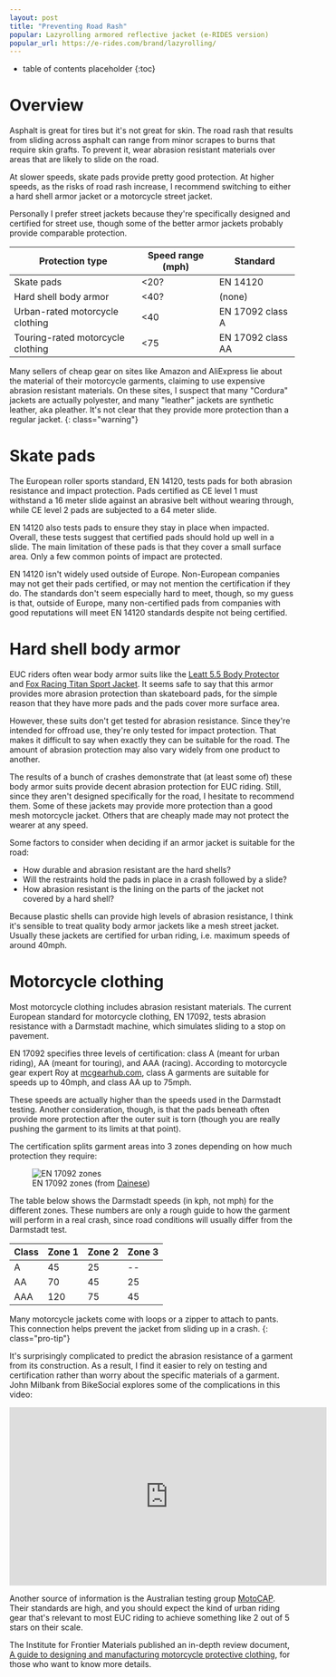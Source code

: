 ```yaml
---
layout: post
title: "Preventing Road Rash"
popular: Lazyrolling armored reflective jacket (e-RIDES version)
popular_url: https://e-rides.com/brand/lazyrolling/
---
```


* table of contents placeholder
{:toc}

# Overview

Asphalt is great for tires but it's not great for skin. The road rash that
results from sliding across asphalt can range from minor scrapes to burns that
require skin grafts. To prevent it, wear abrasion resistant materials over areas
that are likely to slide on the road.

At slower speeds, skate pads provide pretty good protection. At higher speeds,
as the risks of road rash increase, I recommend switching to either a hard shell
armor jacket or a motorcycle street jacket.

Personally I prefer street jackets because they're specifically designed and
certified for street use, though some of the better armor jackets probably
provide comparable protection.

| Protection type                   | Speed range (mph) | Standard          |
|-----------------------------------|-------------------|-------------------|
| Skate pads                        | <20?              | EN 14120          |
| Hard shell body armor             | <40?              | (none)            |
| Urban-rated motorcycle clothing   | <40               | EN 17092 class A  |
| Touring-rated motorcycle clothing | <75               | EN 17092 class AA |

Many sellers of cheap gear on sites like Amazon and AliExpress lie about the
material of their motorcycle garments, claiming to use expensive abrasion
resistant materials. On these sites, I suspect that many "Cordura" jackets are
actually polyester, and many "leather" jackets are synthetic leather, aka
pleather. It's not clear that they provide more protection than a regular
jacket.
{: class="warning"}

# Skate pads

The European roller sports standard, EN 14120, tests pads for both abrasion
resistance and impact protection. Pads certified as CE level 1 must withstand a
16 meter slide against an abrasive belt without wearing through, while CE level
2 pads are subjected to a 64 meter slide.

EN 14120 also tests pads to ensure they stay in place when impacted. Overall,
these tests suggest that certified pads should hold up well in a slide. The main
limitation of these pads is that they cover a small surface area. Only a few
common points of impact are protected.

EN 14120 isn't widely used outside of Europe. Non-European companies may not get
their pads certified, or may not mention the certification if they do. The
standards don't seem especially hard to meet, though, so my guess is that,
outside of Europe, many non-certified pads from companies with good reputations
will meet EN 14120 standards despite not being certified.

# Hard shell body armor

EUC riders often wear body armor suits like the [Leatt 5.5 Body
Protector](https://leatt.com/us/shop/moto/protection/body-armour/body-protector-5-5-sku-5015400100-W?selected-color=5440)
and [Fox Racing Titan Sport
Jacket](https://www.foxracing.com/product/titan-sport-jacket/24018.html?dwvar_24018_color=001&dwvar_24018_size=S&cgid=mens-moto-gear-guards). It
seems safe to say that this armor provides more abrasion protection than
skateboard pads, for the simple reason that they have more pads and the pads
cover more surface area.

However, these suits don't get tested for abrasion resistance. Since they're
intended for offroad use, they're only tested for impact protection. That makes
it difficult to say when exactly they can be suitable for the road. The amount
of abrasion protection may also vary widely from one product to another.

The results of a bunch of crashes demonstrate that (at least some of) these body
armor suits provide decent abrasion protection for EUC riding. Still, since they
aren't designed specifically for the road, I hesitate to recommend them. Some of
these jackets may provide more protection than a good mesh motorcycle
jacket. Others that are cheaply made may not protect the wearer at any speed.

Some factors to consider when deciding if an armor jacket is suitable for the
road:

- How durable and abrasion resistant are the hard shells?
- Will the restraints hold the pads in place in a crash followed by a slide?
- How abrasion resistant is the lining on the parts of the jacket not covered by
  a hard shell?
  
Because plastic shells can provide high levels of abrasion resistance, I think
it's sensible to treat quality body armor jackets like a mesh street
jacket. Usually these jackets are certified for urban riding, i.e. maximum
speeds of around 40mph.

# Motorcycle clothing

<!-- [Paul Varnsverry -->
<!-- interview](https://www.mcgearhub.com/motorcycle-gear/interview-with-industry-expert-paul-varnsverry-part-2/) -->

Most motorcycle clothing includes abrasion resistant materials. The current
European standard for motorcycle clothing, EN 17092, tests abrasion resistance
with a Darmstadt machine, which simulates sliding to a stop on pavement.

EN 17092 specifies three levels of certification: class A (meant for urban
riding), AA (meant for touring), and AAA (racing). According to motorcycle gear
expert Roy at
[mcgearhub.com](https://www.mcgearhub.com/motorcycle-pants/best-motorcycle-jeans-guide-updated-reviews/),
class A garments are suitable for speeds up to 40mph, and class AA up to 75mph.

These speeds are actually higher than the speeds used in the Darmstadt
testing. Another consideration, though, is that the pads beneath often provide
more protection after the outer suit is torn (though you are really pushing the
garment to its limits at that point).

The certification splits garment areas into 3 zones depending on how much
protection they require:

<figure>
  <img src="{{site.baseurl}}/assets/images/dainese_en17092.jpg" alt="EN 17092 zones"/>
  <figcaption>EN 17092 zones (from <a href="https://demonerosso.dainese.com/how-do-motorcycle-jacket-and-pants-certifications-work">Dainese</a>)</figcaption>
</figure>

The table below shows the Darmstadt speeds (in kph, not mph) for the different
zones. These numbers are only a rough guide to how the garment will perform in a
real crash, since road conditions will usually differ from the Darmstadt test.

| Class | Zone 1 | Zone 2 | Zone 3 |
| ----- | ------ | ------ | ------ |
| A     | 45     | 25     | --     |
| AA    | 70     | 45     | 25     |
| AAA   | 120    | 75     | 45     |

Many motorcycle jackets come with loops or a zipper to attach to pants. This
connection helps prevent the jacket from sliding up in a crash.
{: class="pro-tip"}

It's surprisingly complicated to predict the abrasion resistance of a garment
from its construction. As a result, I find it easier to rely on testing and
certification rather than worry about the specific materials of a garment. John
Milbank from BikeSocial explores some of the complications in this video:

<iframe width="560" height="315" src="https://www.youtube.com/embed/n22vtWc8QRw" title="YouTube video player" frameborder="0" allow="accelerometer; autoplay; clipboard-write; encrypted-media; gyroscope; picture-in-picture" allowfullscreen></iframe>

Another source of information is the Australian testing group
[MotoCAP](https://www.motocap.com.au/). Their standards are high, and you should
expect the kind of urban riding gear that's relevant to most EUC riding to
achieve something like 2 out of 5 stars on their scale.

The Institute for Frontier Materials published an in-depth review document, [A
guide to designing and manufacturing motorcycle protective
clothing](https://www.motocap.com.au/sites/default/files/2023-02/A%20guide%20to%20designing%20and%20manufacturing%20motorcycle%20protective%20clothing_0.pdf),
for those who want to know more details.
